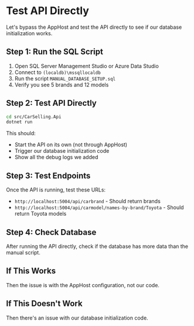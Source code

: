 # Test API Directly

Let's bypass the AppHost and test the API directly to see if our database initialization works.

## Step 1: Run the SQL Script
1. Open SQL Server Management Studio or Azure Data Studio
2. Connect to `(localdb)\mssqllocaldb` 
3. Run the script `MANUAL_DATABASE_SETUP.sql`
4. Verify you see 5 brands and 12 models

## Step 2: Test API Directly
```bash
cd src/CarSelling.Api
dotnet run
```

This should:
- Start the API on its own (not through AppHost)
- Trigger our database initialization code
- Show all the debug logs we added

## Step 3: Test Endpoints
Once the API is running, test these URLs:
- `http://localhost:5004/api/carbrand` - Should return brands
- `http://localhost:5004/api/carmodel/names-by-brand/Toyota` - Should return Toyota models

## Step 4: Check Database
After running the API directly, check if the database has more data than the manual script.

## If This Works
Then the issue is with the AppHost configuration, not our code.

## If This Doesn't Work  
Then there's an issue with our database initialization code.